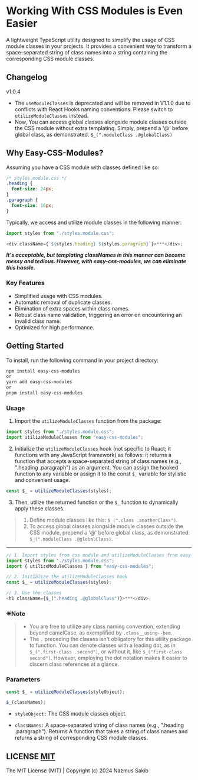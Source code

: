 # Working With CSS Modules is Even Easier

A lightweight TypeScript utility designed to simplify the usage of CSS module classes in your projects. It provides a convenient way to transform a space-separated string of class names into a string containing the corresponding CSS module classes.

## Changelog

v1.0.4

- The `useModuleClasses` is deprecated and will be removed in V1.1.0 due to conflicts with React Hooks naming conventions. Please switch to `utilizeModuleClasses` instead.
- Now, You can access global classes alongside module classes outside the CSS module without extra templating. Simply, prepend a '@' before global class, as demonstrated: `$_(".moduleClass .@globalClass)`

## Why Easy-CSS-Modules?

Assuming you have a CSS module with classes defined like so:

```css
/* styles.module.css */
.heading {
  font-size: 24px;
}
.paragraph {
  font-size: 16px;
}
```

Typically, we access and utilize module classes in the following manner:

```javascript
import styles from "./styles.module.css";

<div className={`${styles.heading} ${styles.paragraph}`}>***</div>;
```

**_It's acceptable, but templating classNames in this manner can become messy and tedious. However, with easy-css-modules, we can eliminate this hassle._**

### Key Features

- Simplified usage with CSS modules.
- Automatic removal of duplicate classes.
- Elimination of extra spaces within class names.
- Robust class name validation, triggering an error on encountering an invalid class name.
- Optimized for high performance.

## Getting Started

To install, run the following command in your project directory:

```bash
npm install easy-css-modules
or
yarn add easy-css-modules
or
pnpm install easy-css-modules
```

### Usage

1. Import the `utilizeModuleClasses` function from the package:

```javascript
import styles from "./styles.module.css";
import utilizeModuleClasses from "easy-css-modules";
```

2. Initialize the `utilizeModuleClasses` hook (not specific to React; it functions with any JavaScript framework) as follows: it returns a function that accepts a space-separated string of class names (e.g., ".heading .paragraph") as an argument. You can assign the hooked function to any variable or assign it to the const `$_` variable for stylistic and convenient usage.

```javascript
const $_ = utilizeModuleClasses(styles);
```

3. Then, utilize the returned function or the `$_` function to dynamically apply these classes.

> 1. Define module classes like this: `$_(".class .anotherClass")`.
> 2. To access global classes alongside module classes outside the CSS module, prepend a '@' before global class, as demonstrated: `$_(".moduleClass .@globalClass)`.

---

```javascript
// 1. Import styles from css module and utilizeModuleClasses from easy-css-modules.
import styles from "./styles.module.css";
import { utilizeModuleClasses } from "easy-css-modules";

// 2. Initialize the utilizeModuleClasses hook
const $_ = utilizeModuleClasses(styles);

// 3. Use the classes
<h1 className={$_(".heading .@globalClass")}>***</div>;
```

### ✳Note

> - You are free to utilize any class naming convention, extending beyond camelCase, as exemplified by `.class__using--bem`.
> - The `.` preceding the classes isn't obligatory for this utility package to function. You can denote classes with a leading dot, as in `$_(".first-class .second")`, or without it, like `$_("first-class second")`. However, employing the dot notation makes it easier to discern class references at a glance.

### Parameters

```javascript
const $_ = utilizeModuleClasses(styleObject);

$_(classNames);
```

- `styleObject:` The CSS module classes object.

- `classNames:` A space-separated string of class names (e.g., ".heading .paragraph").
  Returns
  A function that takes a string of class names and returns a string of corresponding CSS module classes.

## LICENSE [MIT](https://github.com/nazmus767921/easy-css-modules/blob/main/LISENSE)

The MIT License (MIT) | Copyright (c) 2024 Nazmus Sakib
